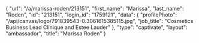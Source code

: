 {
    "url": "\/a\/marissa-roden\/213151",
    "first_name": "Marissa",
    "last_name": "Roden",
    "id": "213151",
    "login_id": "1759121",
    "data": {
        "profilePhoto": "\/api\/canvas\/logo\/791839543-0.3061615385115.jpg",
        "job_title": "Cosmetics Business Lead Clinique and Estee Lauder"
    },
    "type": "captivate",
    "layout": "ambassador",
    "title": "Marissa Roden"
}